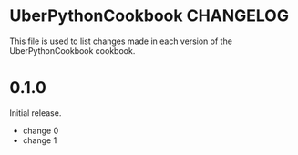 # UberPythonCookbook CHANGELOG

This file is used to list changes made in each version of the UberPythonCookbook cookbook.

# 0.1.0

Initial release.

- change 0
- change 1

